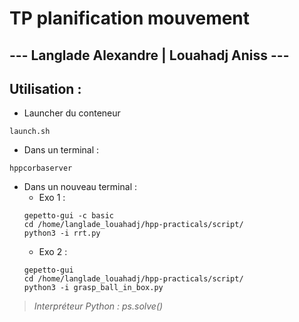 # TP planification mouvement
## --- Langlade Alexandre | Louahadj Aniss ---

## Utilisation :
- Launcher du conteneur
```
launch.sh 
```
- Dans un terminal :
```
hppcorbaserver
```
- Dans un nouveau terminal :
    - Exo 1 :
    ```
    gepetto-gui -c basic
    cd /home/langlade_louahadj/hpp-practicals/script/
    python3 -i rrt.py
    ```
    - Exo 2 :
    ```
    gepetto-gui
    cd /home/langlade_louahadj/hpp-practicals/script/
    python3 -i grasp_ball_in_box.py
    ```

> *Interpréteur Python : ps.solve()* 



